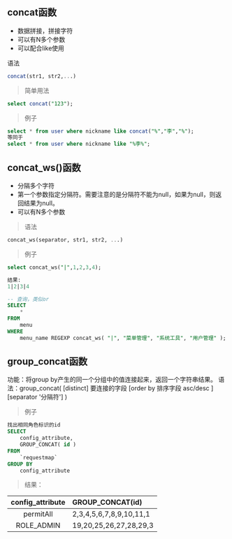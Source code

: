 ## concat函数
* 数据拼接，拼接字符
* 可以有N多个参数
* 可以配合like使用

语法
```sql
concat(str1, str2,...)
```

> 简单用法
```sql
select concat("123");
```

> 例子
```sql
select * from user where nickname like concat("%","李","%");
等同于
select * from user where nickname like "%李%";
```

## concat_ws()函数
* 分隔多个字符
* 第一个参数指定分隔符。需要注意的是分隔符不能为null，如果为null，则返回结果为null。
* 可以有N多个参数

> 语法
```sql
concat_ws(separator, str1, str2, ...)
```

> 例子
```sql
select concat_ws("|",1,2,3,4);

结果:
1|2|3|4

-- 查询，类似or
SELECT
	* 
FROM
	menu
WHERE
	menu_name REGEXP concat_ws( "|", "菜单管理", "系统工具", "用户管理" );
```

## group_concat函数
功能：将group by产生的同一个分组中的值连接起来，返回一个字符串结果。
语法：group_concat( [distinct] 要连接的字段 [order by 排序字段 asc/desc  ] [separator '分隔符'] )

> 例子
```sql
找出相同角色标识的id
SELECT
	config_attribute,
	GROUP_CONCAT( id ) 
FROM
	`requestmap` 
GROUP BY
	config_attribute
```

> 结果：

| config_attribute | GROUP_CONCAT(id) |
| :----------------: | :---------------- |
| permitAll | 2,3,4,5,6,7,8,9,10,11,1 |
| ROLE_ADMIN | 19,20,25,26,27,28,29,3 |
